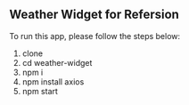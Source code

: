 ## Weather Widget for Refersion

To run this app, please follow the steps below:
1. clone
2. cd weather-widget
3. npm i
4. npm install axios
5. npm start